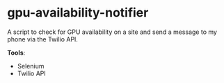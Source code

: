 # gpu-availability-notifier
A script to check for GPU availability on a site and send a message to my phone via the Twilio API.

**Tools**: 

- Selenium
- Twilio API

